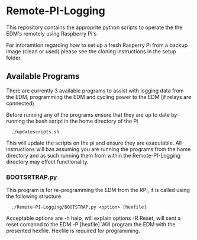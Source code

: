 # Remote-PI-Logging
This repository contains the approprite python scripts to operate the the EDM's remotely using Raspberry Pi's 

For inforamtion regarding how to set up a fresh Rasperry Pi from a backup image (clean or used) please see the cloning instructions in the setup folder.

## Available Programs 
There are currently 3 available programs to assist with logging data from the EDM, programming the EDM and cycling power to the EDM (if relays are connected)

Before running any of the programs ensure that they are up to date by running the bash script in the home directory of the Pi

      ./updatescripts.sh

This will update the scripts on the pi and ensure they are exacutable. All instructions will bas assuming you are running the programs from the home directory and as such running them from within the Remote-PI-Logging directory may effect functionality.

### BOOTSRTRAP.py

This program is for re-programming the EDM from the RPi, it is called using the following structure

      ./Remote-PI-Logging/BOOTSTRAP.py <option> [hexfile]

Acceptable options are
  -h            help, will explain options
  -R            Reset, will sent a reset comannd to the EDM 
  -P [hexfile]  Will program the EDM with the presented hexfile. Hexfile is required for programming.
